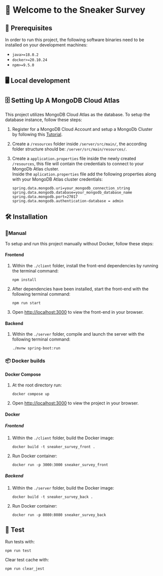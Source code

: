 # 👟 Welcome to the Sneaker Survey 
## 📖 Prerequisites
In order to run this project, the following software binaries need to be installed on your development machines:
- `java>=18.0.2`
- `docker>=20.10.24`
- `npm>=9.5.0`

## 🖥️ Local development
## 🗄️ Setting Up A MongoDB Cloud Atlas 
This project utilizes MongoDB Cloud Atlas as the database. To setup the database instance, follow these steps:
1. Register for a MongoDB Cloud Account and setup a MongoDb Cluster by following this [Tutorial](https://www.mongodb.com/basics/mongodb-atlas-tutorial).

2. Create a `/resources` folder inside `/server/src/main/`, the according folder structure should be: `/server/src/main/resources/`.

3. Create a `application.properties` file inside the newly created `/resources`, this file will contain the credentials to connect to your MongoDb Atlas cluster.    
Inside the `aplication.properties` file add the following properties along with your MongoDB Atlas cluster credentials:
    ```
    spring.data.mongodb.uri=your_mongodb_connection_string
    spring.data.mongodb.database=your_mongodb_database_name
    spring.data.mongodb.port=27017
    spring.data.mongodb.authentication-database = admin
    ```

## 🛠️ Installation
### 💪Manual
To setup and run this project manually without Docker, follow these steps:
#### Frontend
1. Within the `./client` folder, install the front-end dependencies by running the terminal command: 
    ``` 
    npm install 
    ``` 

2. After dependencies have been installed, start the front-end with the following terminal command: 
    ```
    npm run start
    ```
3. Open [http://localhost:3000](http://localhost:3000) to view the front-end in your browser.

#### Backend
1. Within the `./server` folder, compile and launch the server with the following terminal command: 
    ```
    ./mvnw spring-boot:run
    ```

### 📦 Docker builds
#### Docker Compose
1. At the root directory run: 
    ```
    docker compose up
    ```
2. Open [http://localhost:3000](http://localhost:3000) to view the project in your browser.

#### Docker
##### Frontend
1. Within the `./client` folder, build the Docker image: 
    ```
    docker build -t sneaker_survey_front . 
    ```
2. Run Docker container:
    ```
    docker run -p 3000:3000 sneaker_survey_front 
    ```
##### Backend
1. Within the `./server` folder, build the Docker image: 
    ```
    docker build -t sneaker_survey_back . 
    ```
2. Run Docker container:
    ```
    docker run -p 8080:8080 sneaker_survey_back
    ```

## 🧪 Test
Run tests with:
```
npm run test
```

Clear test cache with:
```
npm run clear_jest
```
